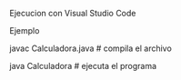 Ejecucion con Visual Studio Code

Ejemplo

javac Calculadora.java   # compila el archivo

java Calculadora         # ejecuta el programa

